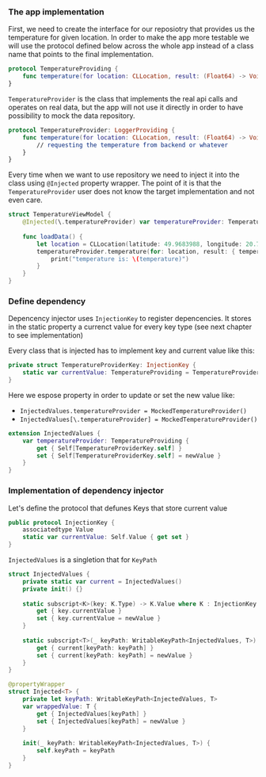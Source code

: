 



### The app implementation

First, we need to create the interface for our reposiotry that provides us the temperature for given location.
In order to make the app more testable we will use the protocol defined below across the whole app instead of a class name that points to the final implementation.

```swift
protocol TemperatureProviding {
    func temperature(for location: CLLocation, result: (Float64) -> Void)
}
```

`TemperatureProvider` is the class that implements the real api calls and operates on real data, but the app will not use it directly in order to have possibility to mock the data repository.

```swift
protocol TemperatureProvider: LoggerProviding {
    func temperature(for location: CLLocation, result: (Float64) -> Void)
        // requesting the temperature from backend or whatever 
    }
}
```

Every time when we want to use repository we need to inject it into the class using `@Injected` property wrapper. The point of it is that the `TemperatureProvider` user does not know the target implementation and not even care.  

```swift
struct TemperatureViewModel {
    @Injected(\.temperatureProvider) var temperatureProvider: TemperatureProvider
    
    func loadData() {
        let location = CLLocation(latitude: 49.9683988, longitude: 20.7260966)
        temperatureProvider.temperature(for: location, result: { temperature in
            print("temperature is: \(temperature)")
        }
    }
}
```

### Define dependency

Depencency injector uses `InjectionKey` to register depencencies. It stores in the static property a currenct value for every key type (see next chapter to see implementation)

Every class that is injected has to implement key and current value like this:

```swift
private struct TemperatureProviderKey: InjectionKey {
    static var currentValue: TemperatureProviding = TemperatureProvider()
}
```

Here we espose property in order to update or set the new value like:

- `InjectedValues.temperatureProvider = MockedTemperatureProvider()`
- `InjectedValues[\.temperatureProvider] = MockedTemperatureProvider()`


``` swift
extension InjectedValues {
    var temperatureProvider: TemperatureProviding {
        get { Self[TemperatureProviderKey.self] }
        set { Self[TemperatureProviderKey.self] = newValue }
    }
}
```


### Implementation of dependency injector

Let's define the protocol that defunes Keys that store current value

```swift
public protocol InjectionKey {
    associatedtype Value
    static var currentValue: Self.Value { get set }
}
```

`InjectedValues` is a singletion that for `KeyPath`

```swift
struct InjectedValues {
    private static var current = InjectedValues()
    private init() {}
    
    static subscript<K>(key: K.Type) -> K.Value where K : InjectionKey {
        get { key.currentValue }
        set { key.currentValue = newValue }
    }
    
    static subscript<T>(_ keyPath: WritableKeyPath<InjectedValues, T>) -> T {
        get { current[keyPath: keyPath] }
        set { current[keyPath: keyPath] = newValue }
    }
}
```

```swift
@propertyWrapper
struct Injected<T> {
    private let keyPath: WritableKeyPath<InjectedValues, T>
    var wrappedValue: T {
        get { InjectedValues[keyPath] }
        set { InjectedValues[keyPath] = newValue }
    }
    
    init(_ keyPath: WritableKeyPath<InjectedValues, T>) {
        self.keyPath = keyPath
    }
}
```

